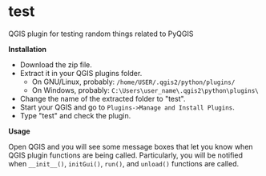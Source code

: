 # test
QGIS plugin for testing random things related to PyQGIS

**Installation**

* Download the zip file.
* Extract it in your QGIS plugins folder.
  * On GNU/Linux, probably: `/home/USER/.qgis2/python/plugins/`
  * On Windows, probably: `C:\Users\user_name\.qgis2\python\plugins\`
* Change the name of the extracted folder to "test".
* Start your QGIS and go to `Plugins->Manage and Install Plugins`.
* Type "test" and check the plugin. 

**Usage**

Open QGIS and you will see some message boxes that let you know when QGIS plugin
functions are being called. Particularly, you will be notified when `__init__()`, 
`initGui()`, `run()`, and `unload()` functions are called.

